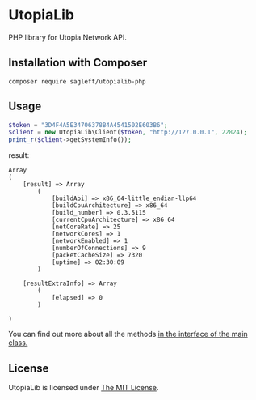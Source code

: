 
UtopiaLib
==========

PHP library for Utopia Network API.

Installation with Composer
--------------------------

```shell
composer require sagleft/utopialib-php
```

Usage
-----

```php
$token = "3D4F4A5E34706378B4A4541502E603B6";
$client = new UtopiaLib\Client($token, "http://127.0.0.1", 22824);
print_r($client->getSystemInfo());
```

result:

```
Array
(
    [result] => Array
        (
            [buildAbi] => x86_64-little_endian-llp64
            [buildCpuArchitecture] => x86_64
            [build_number] => 0.3.5115
            [currentCpuArchitecture] => x86_64
            [netCoreRate] => 25
            [networkCores] => 1
            [networkEnabled] => 1
            [numberOfConnections] => 9
            [packetCacheSize] => 7320
            [uptime] => 02:30:09
        )

    [resultExtraInfo] => Array
        (
            [elapsed] => 0
        )

)
```

You can find out more about all the methods [in the interface of the main class.](src/ClientInterface.php)

License
-------

UtopiaLib is licensed under [The MIT License](LICENSE).
